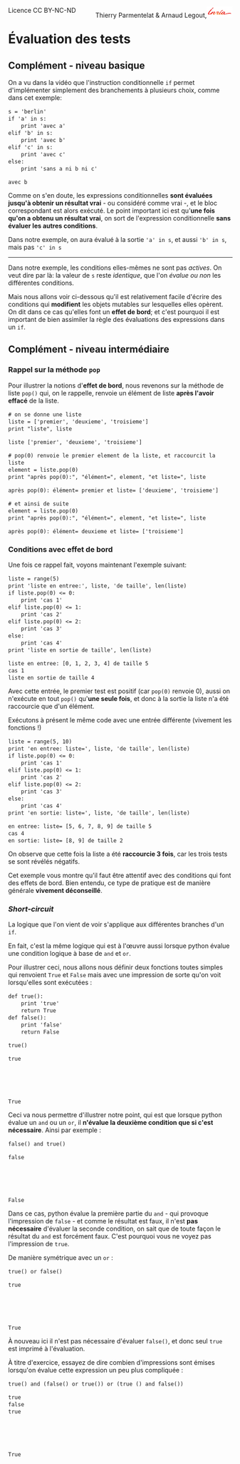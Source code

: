 
<span style="float:left;">Licence CC BY-NC-ND</span><span style="float:right;">Thierry Parmentelat &amp; Arnaud Legout,<img src="../../media/inria-25.png" style="display:inline"></span><br/>

# Évaluation des tests

## Complément - niveau basique

On a vu dans la vidéo que l'instruction conditionnelle `if` permet d'implémenter simplement des branchements à plusieurs choix, comme dans cet exemple:


```
s = 'berlin'
if 'a' in s:
    print 'avec a'
elif 'b' in s:
    print 'avec b'
elif 'c' in s:
    print 'avec c'
else:
    print 'sans a ni b ni c'
```

    avec b


Comme on s'en doute, les expressions conditionnelles **sont évaluées jusqu'à obtenir un résultat vrai** - ou considéré comme vrai -, et le bloc correspondant est alors exécuté. Le point important ici est qu'**une fois qu'on a obtenu un résultat vrai**, on sort de l'expression conditionnelle **sans évaluer les autres conditions**.

Dans notre exemple, on aura évalué à la sortie `'a' in s`, et aussi `'b' in s`, mais pas `'c' in s`

****

Dans notre exemple, les conditions elles-mêmes ne sont pas *actives*. On veut dire par là: la valeur de `s` reste *identique*, que l'on *évalue ou non* les différentes conditions.

Mais nous allons voir ci-dessous qu'il est relativement facile d'écrire des conditions qui **modifient** les objets mutables sur lesquelles elles opèrent. On dit dans ce cas qu'elles font un **effet de bord**; et c'est pourquoi il est important de bien assimiler la règle des évaluations des expressions dans un `if`.

## Complément - niveau intermédiaire

### Rappel sur la méthode `pop`

Pour illustrer la notions d'**effet de bord**, nous revenons sur la méthode de liste `pop()` qui, on le rappelle, renvoie un élément de liste **après l'avoir effacé** de la liste.


```
# on se donne une liste
liste = ['premier', 'deuxieme', 'troisieme']
print "liste", liste
```

    liste ['premier', 'deuxieme', 'troisieme']



```
# pop(0) renvoie le premier element de la liste, et raccourcit la liste
element = liste.pop(0)
print "après pop(0):", "élément=", element, "et liste=", liste
```

    après pop(0): élément= premier et liste= ['deuxieme', 'troisieme']



```
# et ainsi de suite
element = liste.pop(0)
print "après pop(0):", "élément=", element, "et liste=", liste
```

    après pop(0): élément= deuxieme et liste= ['troisieme']


### Conditions avec effet de bord

Une fois ce rappel fait, voyons maintenant l'exemple suivant:


```
liste = range(5)
print 'liste en entree:', liste, 'de taille', len(liste)
if liste.pop(0) <= 0:
    print 'cas 1'
elif liste.pop(0) <= 1:
    print 'cas 2'
elif liste.pop(0) <= 2:
    print 'cas 3'
else:
    print 'cas 4'
print 'liste en sortie de taille', len(liste)
```

    liste en entree: [0, 1, 2, 3, 4] de taille 5
    cas 1
    liste en sortie de taille 4


Avec cette entrée, le premier test est positif (car `pop(0)` renvoie 0), aussi on n'exécute en tout `pop()` qu'**une seule fois**, et donc à la sortie la liste n'a été raccourcie que d'un élément.

Exécutons à présent le même code avec une entrée différente (vivement les fonctions !)


```
liste = range(5, 10)
print 'en entree: liste=', liste, 'de taille', len(liste)
if liste.pop(0) <= 0:
    print 'cas 1'
elif liste.pop(0) <= 1:
    print 'cas 2'
elif liste.pop(0) <= 2:
    print 'cas 3'
else:
    print 'cas 4'
print 'en sortie: liste=', liste, 'de taille', len(liste)
```

    en entree: liste= [5, 6, 7, 8, 9] de taille 5
    cas 4
    en sortie: liste= [8, 9] de taille 2


On observe que cette fois la liste a été **raccourcie 3 fois**, car les trois tests se sont révélés négatifs.

Cet exemple vous montre qu'il faut être attentif avec des conditions qui font des effets de bord. Bien entendu, ce type de pratique est de manière générale **vivement déconseillé**.

### *Short-circuit*

La logique que l'on vient de voir s'applique aux différentes branches d'un `if`.

En fait, c'est la même logique qui est à l'œuvre aussi lorsque python évalue une condition logique à base de `and` et `or`.

Pour illustrer ceci, nous allons nous définir deux fonctions toutes simples qui renvoient `True` et `False` mais avec une impression de sorte qu'on voit lorsqu'elles sont exécutées&nbsp;:


```
def true():
    print 'true'
    return True
def false():
    print 'false'
    return False
```


```
true()
```

    true





    True



Ceci va nous permettre d'illustrer notre point, qui est que lorsque python évalue un `and` ou un `or`, il **n'évalue la deuxième condition que si c'est nécessaire**. Ainsi par exemple&nbsp;:


```
false() and true()
```

    false





    False



Dans ce cas, python évalue la première partie du `and` - qui provoque l'impression de `false` - et comme le résultat est faux, il n'est **pas nécessaire** d'évaluer la seconde condition, on sait que de toute façon le résultat du `and` est forcément faux. C'est pourquoi vous ne voyez pas l'impression de `true`.

De manière symétrique avec un `or`&nbsp;:


```
true() or false()
```

    true





    True



À nouveau ici il n'est pas nécessaire d'évaluer `false()`, et donc seul `true` est imprimé à l'évaluation.

À titre d'exercice, essayez de dire combien d'impressions sont émises lorsqu'on évalue cette expression un peu plus compliquée&nbsp;:


```
true() and (false() or true()) or (true () and false())
```

    true
    false
    true





    True


